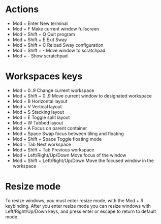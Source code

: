 # Actions

* Mod + Enter New terminal
* Mod + F Make current window fullscreen
* Mod + Shift + Q Quit program
* Mod + Shift + E Exit Sway
* Mod + Shift + C Reload Sway configuration
* Mod + Shift + - Move window to scratchpad
* Mod + - Show scratchpad

# Workspaces keys

* Mod + 0..9 Change current workspace
* Mod + Shift + 0..9 Move current window to designated workspace
* Mod + B Horizontal layout
* Mod + V Vertical layout
* Mod + S Stacking layout
* Mod + E Toggle split layout
* Mod + W Tabbed layout
* Mod + A Focus on parent container
* Mod + Space Swap focus between tiling and floating
* Mod + Shift + Space Toggle floating mode
* Mod + Tab Next workspace
* Mod + Shift + Tab Previous workspace
* Mod + Left/Right/Up/Down Move focus of the window
* Mod + Shift + Left/Right/Up/Down Move the focused window in the workspace

# Resize mode

To resize windows, you must enter resize mode, with the Mod + R keybinding. After you enter resize mode you can resize windows with Left/Right/Up/Down keys, and press enter or escape to return to default mode.
